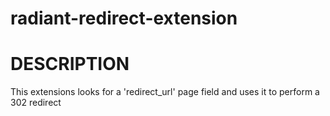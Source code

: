 radiant-redirect-extension
==========================

# DESCRIPTION

This extensions looks for a 'redirect_url' page field and uses it to perform a 302 redirect
